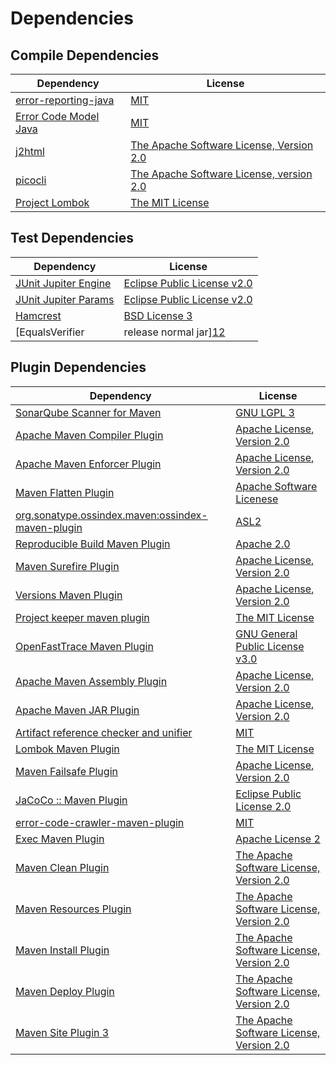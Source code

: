 <!-- @formatter:off -->
# Dependencies

## Compile Dependencies

| Dependency                 | License                                       |
| -------------------------- | --------------------------------------------- |
| [error-reporting-java][0]  | [MIT][1]                                      |
| [Error Code Model Java][2] | [MIT][1]                                      |
| [j2html][3]                | [The Apache Software License, Version 2.0][4] |
| [picocli][5]               | [The Apache Software License, version 2.0][4] |
| [Project Lombok][6]        | [The MIT License][7]                          |

## Test Dependencies

| Dependency                                | License                           |
| ----------------------------------------- | --------------------------------- |
| [JUnit Jupiter Engine][8]                 | [Eclipse Public License v2.0][9]  |
| [JUnit Jupiter Params][8]                 | [Eclipse Public License v2.0][9]  |
| [Hamcrest][10]                            | [BSD License 3][11]               |
| [EqualsVerifier | release normal jar][12] | [Apache License, Version 2.0][13] |

## Plugin Dependencies

| Dependency                                              | License                                       |
| ------------------------------------------------------- | --------------------------------------------- |
| [SonarQube Scanner for Maven][14]                       | [GNU LGPL 3][15]                              |
| [Apache Maven Compiler Plugin][16]                      | [Apache License, Version 2.0][13]             |
| [Apache Maven Enforcer Plugin][17]                      | [Apache License, Version 2.0][13]             |
| [Maven Flatten Plugin][18]                              | [Apache Software Licenese][4]                 |
| [org.sonatype.ossindex.maven:ossindex-maven-plugin][19] | [ASL2][4]                                     |
| [Reproducible Build Maven Plugin][20]                   | [Apache 2.0][4]                               |
| [Maven Surefire Plugin][21]                             | [Apache License, Version 2.0][13]             |
| [Versions Maven Plugin][22]                             | [Apache License, Version 2.0][13]             |
| [Project keeper maven plugin][23]                       | [The MIT License][24]                         |
| [OpenFastTrace Maven Plugin][25]                        | [GNU General Public License v3.0][26]         |
| [Apache Maven Assembly Plugin][27]                      | [Apache License, Version 2.0][13]             |
| [Apache Maven JAR Plugin][28]                           | [Apache License, Version 2.0][13]             |
| [Artifact reference checker and unifier][29]            | [MIT][1]                                      |
| [Lombok Maven Plugin][30]                               | [The MIT License][1]                          |
| [Maven Failsafe Plugin][31]                             | [Apache License, Version 2.0][13]             |
| [JaCoCo :: Maven Plugin][32]                            | [Eclipse Public License 2.0][33]              |
| [error-code-crawler-maven-plugin][34]                   | [MIT][1]                                      |
| [Exec Maven Plugin][35]                                 | [Apache License 2][4]                         |
| [Maven Clean Plugin][36]                                | [The Apache Software License, Version 2.0][4] |
| [Maven Resources Plugin][37]                            | [The Apache Software License, Version 2.0][4] |
| [Maven Install Plugin][38]                              | [The Apache Software License, Version 2.0][4] |
| [Maven Deploy Plugin][39]                               | [The Apache Software License, Version 2.0][4] |
| [Maven Site Plugin 3][40]                               | [The Apache Software License, Version 2.0][4] |

[0]: https://github.com/exasol/error-reporting-java
[1]: https://opensource.org/licenses/MIT
[2]: https://github.com/exasol/error-code-model-java/
[3]: http://j2html.com
[4]: http://www.apache.org/licenses/LICENSE-2.0.txt
[5]: http://picocli.info
[6]: https://projectlombok.org
[7]: https://projectlombok.org/LICENSE
[8]: https://junit.org/junit5/
[9]: https://www.eclipse.org/legal/epl-v20.html
[10]: http://hamcrest.org/JavaHamcrest/
[11]: http://opensource.org/licenses/BSD-3-Clause
[12]: https://www.jqno.nl/equalsverifier
[13]: https://www.apache.org/licenses/LICENSE-2.0.txt
[14]: http://sonarsource.github.io/sonar-scanner-maven/
[15]: http://www.gnu.org/licenses/lgpl.txt
[16]: https://maven.apache.org/plugins/maven-compiler-plugin/
[17]: https://maven.apache.org/enforcer/maven-enforcer-plugin/
[18]: https://www.mojohaus.org/flatten-maven-plugin/
[19]: https://sonatype.github.io/ossindex-maven/maven-plugin/
[20]: http://zlika.github.io/reproducible-build-maven-plugin
[21]: https://maven.apache.org/surefire/maven-surefire-plugin/
[22]: http://www.mojohaus.org/versions-maven-plugin/
[23]: https://github.com/exasol/project-keeper/
[24]: https://github.com/exasol/project-keeper/blob/main/LICENSE
[25]: https://github.com/itsallcode/openfasttrace-maven-plugin
[26]: https://www.gnu.org/licenses/gpl-3.0.html
[27]: https://maven.apache.org/plugins/maven-assembly-plugin/
[28]: https://maven.apache.org/plugins/maven-jar-plugin/
[29]: https://github.com/exasol/artifact-reference-checker-maven-plugin
[30]: http://anthonywhitford.com/lombok.maven/lombok-maven-plugin/
[31]: https://maven.apache.org/surefire/maven-failsafe-plugin/
[32]: https://www.jacoco.org/jacoco/trunk/doc/maven.html
[33]: https://www.eclipse.org/legal/epl-2.0/
[34]: https://github.com/exasol/error-code-crawler-maven-plugin
[35]: http://www.mojohaus.org/exec-maven-plugin
[36]: http://maven.apache.org/plugins/maven-clean-plugin/
[37]: http://maven.apache.org/plugins/maven-resources-plugin/
[38]: http://maven.apache.org/plugins/maven-install-plugin/
[39]: http://maven.apache.org/plugins/maven-deploy-plugin/
[40]: http://maven.apache.org/plugins/maven-site-plugin/
